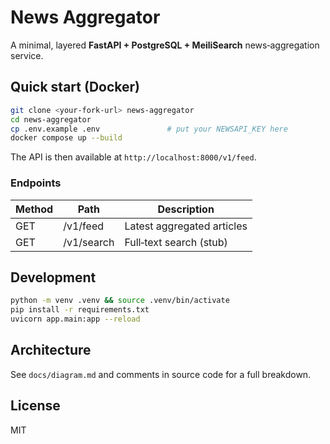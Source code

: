 # News Aggregator

A minimal, layered **FastAPI + PostgreSQL + MeiliSearch** news‑aggregation service.

## Quick start (Docker)

```bash
git clone <your-fork-url> news-aggregator
cd news-aggregator
cp .env.example .env               # put your NEWSAPI_KEY here
docker compose up --build
```

The API is then available at `http://localhost:8000/v1/feed`.

### Endpoints

| Method | Path          | Description         |
|--------|-------------- |---------------------|
| GET    | /v1/feed      | Latest aggregated articles |
| GET    | /v1/search    | Full‑text search (stub)   |

## Development

```bash
python -m venv .venv && source .venv/bin/activate
pip install -r requirements.txt
uvicorn app.main:app --reload
```

## Architecture

See `docs/diagram.md` and comments in source code for a full breakdown.

## License

MIT
